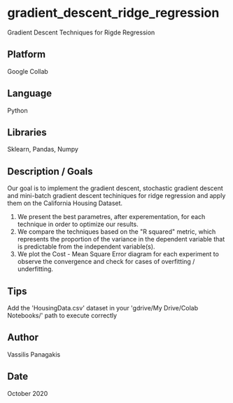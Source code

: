 # gradient_descent_ridge_regression
Gradient Descent Techniques for Rigde Regression 

## Platform
Google Collab

## Language
Python

## Libraries
Sklearn, Pandas, Numpy

## Description / Goals 
Our goal is to implement the gradient descent, stochastic gradient descent and mini-batch gradient descent techiniques for ridge regression and apply them on the California Housing Dataset.
1. We present the best parametres, after experementation, for each technique in order to optimize our results.
2. We compare the techniques based on the "R squared" metric, which represents the proportion of the variance in the dependent variable that is predictable from the independent variable(s).
3. We plot the Cost - Mean Square Error diagram for each experiment to observe the convergence and check for cases of overfitting / underfitting.

## Tips
Add the 'HousingData.csv' dataset in your 'gdrive/My Drive/Colab Notebooks/' path to execute correctly

## Author
Vassilis Panagakis

## Date
October 2020
